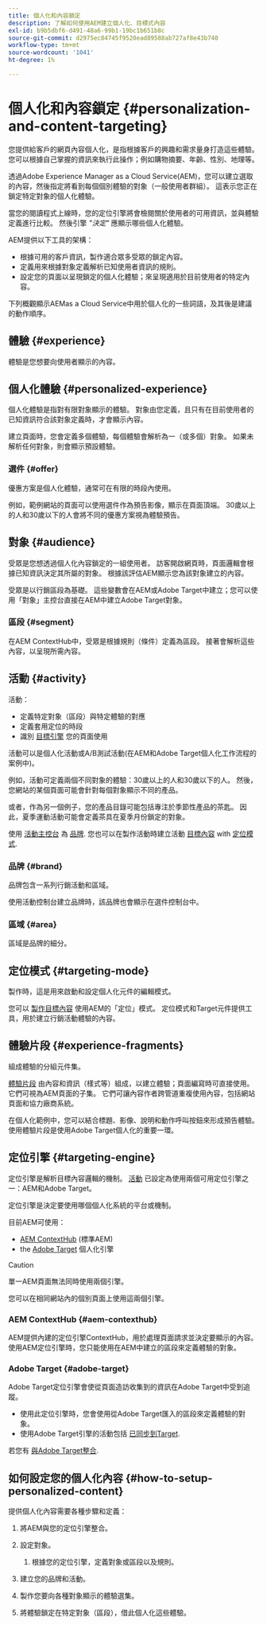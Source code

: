 ```yaml
---
title: 個人化和內容鎖定
description: 了解如何使用AEM建立個人化、目標式內容
exl-id: b9b5dbf6-d491-48a6-99b1-19bc1b651b8c
source-git-commit: d2975ec84745f9520ead89588ab727af8e43b740
workflow-type: tm+mt
source-wordcount: '1041'
ht-degree: 1%

---
```



# 個人化和內容鎖定 {#personalization-and-content-targeting}

您提供給客戶的網頁內容個人化，是指根據客戶的興趣和需求量身打造這些體驗。 您可以根據自己掌握的資訊來執行此操作；例如購物摘要、年齡、性別、地理等。

透過Adobe Experience Manager as a Cloud Service(AEM)，您可以建立選取的內容，然後指定將看到每個個別體驗的對象（一般使用者群組）。 這表示您正在鎖定特定對象的個人化體驗。

當您的閱讀程式上線時，您的定位引擎將會檢閱關於使用者的可用資訊，並與體驗定義進行比較。 然後引擎 *&quot;決定&quot;* 應顯示哪些個人化體驗。

AEM提供以下工具的架構：

* 根據可用的客戶資訊，製作適合眾多受眾的鎖定內容。
* 定義用來根據對象定義解析已知使用者資訊的規則。
* 設定您的頁面以呈現鎖定的個人化體驗；來呈現適用於目前使用者的特定內容。

下列概觀顯示AEMas a Cloud Service中用於個人化的一些詞語，及其後是建議的動作順序。

## 體驗 {#experience}

體驗是您想要向使用者顯示的內容。

## 個人化體驗 {#personalized-experience}

個人化體驗是指對有限對象顯示的體驗。 對象由您定義，且只有在目前使用者的已知資訊符合該對象定義時，才會顯示內容。

建立頁面時，您會定義多個體驗，每個體驗會解析為一（或多個）對象。 如果未解析任何對象，則會顯示預設體驗。

### 選件 {#offer}

優惠方案是個人化體驗，通常可在有限的時段內使用。

例如，範例網站的頁面可以使用選件作為預告影像，顯示在頁面頂端。 30歲以上的人和30歲以下的人會將不同的優惠方案視為體驗預告。

## 對象 {#audience}

受眾是您想透過個人化內容鎖定的一組使用者。 訪客開啟網頁時，頁面邏輯會根據已知資訊決定其所屬的對象。 根據該評估AEM顯示您為該對象建立的內容。

受眾是以行銷區段為基礎。 這些變數會在AEM或Adobe Target中建立；您可以使用「對象」主控台直接在AEM中建立Adobe Target對象。

### 區段 {#segment}

在AEM ContextHub中，受眾是根據規則（條件）定義為區段。 接著會解析這些內容，以呈現所需內容。

## 活動 {#activity}

活動：

* 定義特定對象（區段）與特定體驗的對應
* 定義套用定位的時段
* 識別 [目標引擎](#targeting-engine) 您的頁面使用

活動可以是個人化活動或A/B測試活動(在AEM和Adobe Target個人化工作流程的案例中)。

例如，活動可定義兩個不同對象的體驗：30歲以上的人和30歲以下的人。 然後，您網站的某個頁面可能會針對每個對象顯示不同的產品。

或者，作為另一個例子，您的產品目錄可能包括專注於季節性產品的茶匙。 因此，夏季運動活動可能會定義茶具在夏季月份鎖定的對象。

使用 [活動主控台](/help/sites-cloud/authoring/personalization/activities.md) 為 [品牌](#brand). 您也可以在製作活動時建立活動 [目標內容](/help/sites-cloud/authoring/personalization/targeted-content.md) with [定位模式](/help/sites-cloud/authoring/personalization/targeted-content.md#adding-and-removing-experiences-using-targeting-mode).

### 品牌 {#brand}

品牌包含一系列行銷活動和區域。

使用活動控制台建立品牌時，該品牌也會顯示在選件控制台中。

### 區域 {#area}

區域是品牌的細分。

## 定位模式 {#targeting-mode}

製作時，這是用來啟動和設定個人化元件的編輯模式。

您可以 [製作目標內容](/help/sites-cloud/authoring/personalization/targeted-content.md) 使用AEM的「定位」模式。 定位模式和Target元件提供工具，用於建立行銷活動體驗的內容。

## 體驗片段 {#experience-fragments}

組成體驗的分組元件集。

[體驗片段](/help/sites-cloud/authoring/fundamentals/experience-fragments.md#personalization-experience-fragment) 由內容和資訊（樣式等）組成，以建立體驗；頁面編寫時可直接使用。 它們可視為AEM頁面的子集。 它們可讓內容作者跨管道重複使用內容，包括網站頁面和協力廠商系統。

在個人化範例中，您可以結合標題、影像、說明和動作呼叫按鈕來形成預告體驗。 使用體驗片段是使用Adobe Target個人化的重要一環。

## 定位引擎 {#targeting-engine}

定位引擎是解析目標內容邏輯的機制。 [活動](/help/sites-cloud/authoring/personalization/activities.md) 已設定為使用兩個可用定位引擎之一：AEM和Adobe Target。

定位引擎是決定要使用哪個個人化系統的平台或機制。

目前AEM可使用：

* [AEM ContextHub](#aem-contexthub) (標準AEM)
* the [Adobe Target](#adobe-target) 個人化引擎

>[!CAUTION]
>
>單一AEM頁面無法同時使用兩個引擎。
>
>您可以在相同網站內的個別頁面上使用這兩個引擎。

### AEM ContextHub {#aem-contexthub}

AEM提供內建的定位引擎ContextHub，用於處理頁面請求並決定要顯示的內容。 使用AEM定位引擎時，您只能使用在AEM中建立的區段來定義體驗的對象。

### Adobe Target {#adobe-target}

Adobe Target定位引擎會使從頁面造訪收集到的資訊在Adobe Target中受到追蹤。

* 使用此定位引擎時，您會使用從Adobe Target匯入的區段來定義體驗的對象。
* 使用Adobe Target引擎的活動包括 [已同步到Target](/help/sites-cloud/authoring/personalization/activities.md#synchronizing-activities-with-adobe-target).

若您有 [與Adobe Target整合](/help/sites-cloud/integrating/integration-adobe-target-ims.md).

## 如何設定您的個人化內容 {#how-to-setup-personalized-content}

提供個人化內容需要各種步驟和定義：

1. 將AEM與您的定位引擎整合。

1. 設定對象。

   1. 根據您的定位引擎，定義對象或區段以及規則。

1. 建立您的品牌和活動。

1. 製作您要向各種對象顯示的體驗選集。

1. 將體驗鎖定在特定對象（區段），借此個人化這些體驗。